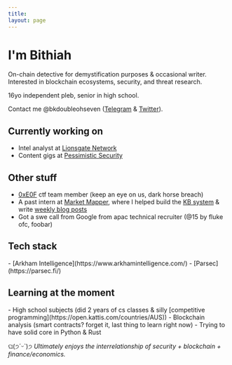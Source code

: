 ```yaml
---
title:
layout: page
---
```


<h1>I'm Bithiah</h1>

On-chain detective for demystification purposes & occasional writer. Interested in blockchain ecosystems, security, and threat research.

16yo independent pleb, senior in high school. 

Contact me @bkdoubleohseven ([Telegram](https://t.me/bkdoubleohseven) & [Twitter](https://twitter.com/bkdoubleohseven)).

<h2>Currently working on</h2>

- Intel analyst at [Lionsgate Network](https://www.linkedin.com/company/lionsgate-network/)
- Content gigs at [Pessimistic Security](https://pessimistic.io/)

<h2>Other stuff</h2>

- [0xE0F](https://ctftime.org/team/271774) ctf team member (keep an eye on us, dark horse breach)
- A past intern at [Market Mapper](https://marketmapper.io/), where I helped build the [KB system](https://marketmapper.io/documentation) & write [weekly blog posts](https://marketmapper.io/blog)
- Got a swe call from Google from apac technical recruiter (@15 by fluke ofc, foobar)

<h2>Tech stack</h2>
- [Arkham Intelligence](https://www.arkhamintelligence.com/)
- [Parsec](https://parsec.fi/)

<h2>Learning at the moment</h2>
- High school subjects (did 2 years of cs classes & silly [competitive programming](https://open.kattis.com/countries/AUS))
- Blockchain analysis (smart contracts? forget it, last thing to learn right now)
- Trying to have solid core in Python & Rust

ଘ(੭ˊᵕˋ)੭ _Ultimately enjoys the interrelationship of security + blockchain + finance/economics._ 
